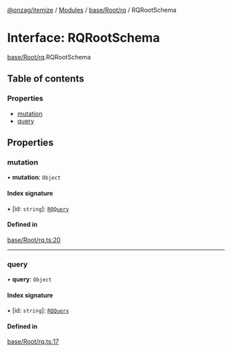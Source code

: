 [@onzag/itemize](../README.md) / [Modules](../modules.md) / [base/Root/rq](../modules/base_Root_rq.md) / RQRootSchema

# Interface: RQRootSchema

[base/Root/rq](../modules/base_Root_rq.md).RQRootSchema

## Table of contents

### Properties

- [mutation](base_Root_rq.RQRootSchema.md#mutation)
- [query](base_Root_rq.RQRootSchema.md#query)

## Properties

### mutation

• **mutation**: `Object`

#### Index signature

▪ [id: `string`]: [`RQQuery`](base_Root_rq.RQQuery.md)

#### Defined in

[base/Root/rq.ts:20](https://github.com/onzag/itemize/blob/59702dd5/base/Root/rq.ts#L20)

___

### query

• **query**: `Object`

#### Index signature

▪ [id: `string`]: [`RQQuery`](base_Root_rq.RQQuery.md)

#### Defined in

[base/Root/rq.ts:17](https://github.com/onzag/itemize/blob/59702dd5/base/Root/rq.ts#L17)

